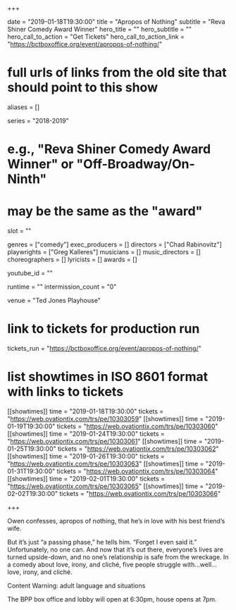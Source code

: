 +++

date = "2019-01-18T19:30:00"
title = "Apropos of Nothing"
subtitle = "Reva Shiner Comedy Award Winner"
hero_title = ""
hero_subtitle = ""
hero_call_to_action = "Get Tickets"
hero_call_to_action_link = "https://bctboxoffice.org/event/apropos-of-nothing/"

# full urls of links from the old site that should point to this show
aliases = []

series = "2018-2019"
# e.g., "Reva Shiner Comedy Award Winner" or "Off-Broadway/On-Ninth"
# may be the same as the "award"
slot = ""

genres = ["comedy"]
exec_producers = []
directors = ["Chad Rabinovitz"]
playwrights = ["Greg Kalleres"]
musicians = []
music_directors = []
choreographers = []
lyricists = []
awards = []

youtube_id = ""

runtime = ""
intermission_count = "0"

venue = "Ted Jones Playhouse"

# link to tickets for production run
tickets_run = "https://bctboxoffice.org/event/apropos-of-nothing/"

# list showtimes in ISO 8601 format with links to tickets
[[showtimes]]
    time = "2019-01-18T19:30:00"
    tickets = "https://web.ovationtix.com/trs/pe/10303059"
[[showtimes]]
    time = "2019-01-19T19:30:00"
    tickets = "https://web.ovationtix.com/trs/pe/10303060"
[[showtimes]]
    time = "2019-01-24T19:30:00"
    tickets = "https://web.ovationtix.com/trs/pe/10303061"
[[showtimes]]
    time = "2019-01-25T19:30:00"
    tickets = "https://web.ovationtix.com/trs/pe/10303062"
[[showtimes]]
    time = "2019-01-26T19:30:00"
    tickets = "https://web.ovationtix.com/trs/pe/10303063"
[[showtimes]]
    time = "2019-01-31T19:30:00"
    tickets = "https://web.ovationtix.com/trs/pe/10303064"
[[showtimes]]
    time = "2019-02-01T19:30:00"
    tickets = "https://web.ovationtix.com/trs/pe/10303065"
[[showtimes]]
    time = "2019-02-02T19:30:00"
    tickets = "https://web.ovationtix.com/trs/pe/10303066"

+++

Owen confesses, apropos of nothing, that he’s in love with his best friend’s wife.

But it’s just “a passing phase,” he tells him. “Forget I even said it.” Unfortunately, no one can. And now that it’s out there, everyone’s lives are turned upside-down, and no one’s relationship is safe from the wreckage. In a comedy about love, irony, and cliché, five people struggle with…well…love, irony, and cliché.

Content Warning: adult language and situations

The BPP box office and lobby will open at 6:30pm, house opens at 7pm.
